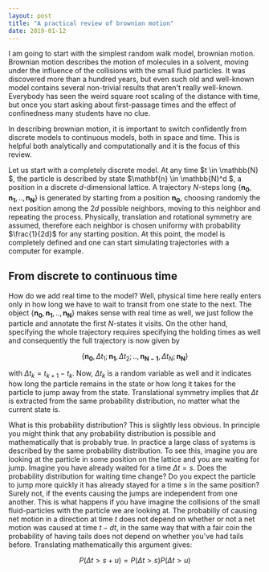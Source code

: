```yaml
---
layout: post
title: "A practical review of brownian motion"
date: 2019-01-12
---
```


I am going to start with the simplest random walk model, brownian motion. Brownian motion describes the motion of molecules in a solvent, moving under the influence of the collisions with the small fluid particles. It was discovered more than a hundred years, but even such old and well-known model contains several non-trivial results that aren't really well-known. Everybody has seen the weird square root scaling of the distance with time, but once you start asking about first-passage times and the effect of confinedness many students have no clue. 

In describing brownian motion, it is important to switch confidently from discrete models to continuous models, both in space and time. This is helpful both analytically and computationally and it is the focus of this review.

Let us start with a completely discrete model. At any time $t \in \mathbb{N} $, the particle is described by state $\mathbf{n} \in \mathbb{N}^d $, a position in a discrete $d$-dimensional lattice. A trajectory $N$-steps long $\{\mathbf{n_0}, \mathbf{n_1}, .., \mathbf{n_N}\}$ is generated by starting from a position $\mathbf{n_0}$, choosing randomly the next position among the $2d$ possible neighbors, moving to this neighbor and repeating the process. Physically, translation and rotational symmetry are assumed, therefore each neighbor is chosen uniformy with probability $\frac{1}{2d}$ for any starting position.  At this point, the model is completely defined and one can start simulating trajectories with a computer for example.

From discrete to continuous time
--------------------------------

How do we add real time to the model? Well, physical time here really enters only in how long we have to wait to transit from one state to the next. The object $\{\mathbf{n_0}, \mathbf{n_1}, .., \mathbf{n_N}\}$ makes sense with real time as well, we just follow the particle and annotate the first $N$-states it visits. On the other hand, specifying the whole trajectory requires specifying the holding times as well and consequently the full trajectory is now given by 

$$\{\mathbf{n_0}, \Delta t_1; \mathbf{n_1}, \Delta t_2; .., \mathbf{n_{N-1}}, \Delta t_{N}; \mathbf{n_N}\}$$

with $\Delta t_k = t_{k+1} - t_{k}$. Now, $\Delta t_k$ is a random variable as well and it indicates how long the particle remains in the state or how long it takes for the particle to jump away from the state. Translational symmetry implies that $\Delta t$ is extracted from the same probability distribution, no matter what the current state is. 

What is this probability distribution? This is slightly less obvious. In principle you might think that any probability distribution is possible and mathematically that is probably true. In practice a large class of systems is described by the same probability distribution. To see this, imagine you are looking at the particle in some position on the lattice and you are waiting for jump. Imagine you have already waited for a time $\Delta t = s$. Does the probability distribution for waiting time change? Do you expect the particle to jump more quickly it has already stayed for a time $s$ in the same position? Surely not, if the events causing the jumps are independent from one another. This is what happens if you have imagine the collisions of the small fluid-particles with the particle we are looking at. The probabiliy of causing net motion in a direction at time $t$ does not depend on whether or not a net motion was caused at time $t-dt$, in the same way that with a fair coin the probability of having tails does not depend on whether you've had tails before. Translating mathematically this argument gives:

$$
P(\Delta t > s+u) = P(\Delta t > s) P(\Delta t > u)
$$

